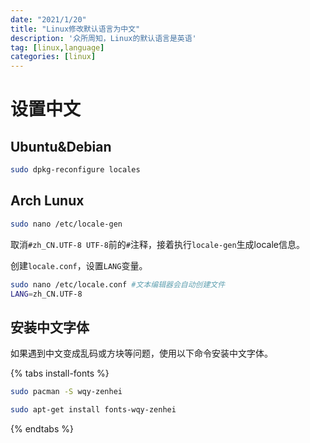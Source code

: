 ```yaml
---
date: "2021/1/20"
title: "Linux修改默认语言为中文"
description: '众所周知，Linux的默认语言是英语'
tag: [linux,language]
categories: [linux]
---
```

# 设置中文
## Ubuntu&Debian

```sh
sudo dpkg-reconfigure locales
```

## Arch Lunux

```sh
sudo nano /etc/locale-gen
```

取消`#zh_CN.UTF-8 UTF-8`前的`#`注释，接着执行`locale-gen`生成locale信息。

创建`locale.conf`，设置`LANG`变量。

```sh
sudo nano /etc/locale.conf #文本编辑器会自动创建文件
LANG=zh_CN.UTF-8
```

## 安装中文字体

如果遇到中文变成乱码或方块等问题，使用以下命令安装中文字体。

{% tabs install-fonts %}

<!-- tab ArchLinux -->

```sh
sudo pacman -S wqy-zenhei
```

<!-- endtab -->

<!-- tab Debian -->

```sh
sudo apt-get install fonts-wqy-zenhei
```

<!-- endtab -->

{% endtabs %}